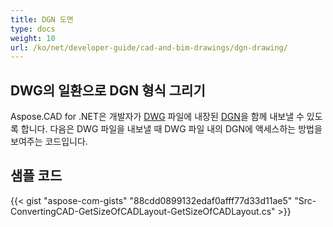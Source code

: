 ```yaml
---
title: DGN 도면
type: docs
weight: 10
url: /ko/net/developer-guide/cad-and-bim-drawings/dgn-drawing/
---
```


## **DWG의 일환으로 DGN 형식 그리기**

Aspose.CAD for .NET은 개발자가 [DWG](https://docs.fileformat.com/cad/dwg/) 파일에 내장된 [DGN](https://docs.fileformat.com/cad/dgn/)을 함께 내보낼 수 있도록 합니다. 다음은 DWG 파일을 내보낼 때 DWG 파일 내의 DGN에 액세스하는 방법을 보여주는 코드입니다.

## 샘플 코드

{{< gist "aspose-com-gists" "88cdd0899132edaf0afff77d33d11ae5" "Src-ConvertingCAD-GetSizeOfCADLayout-GetSizeOfCADLayout.cs" >}}
